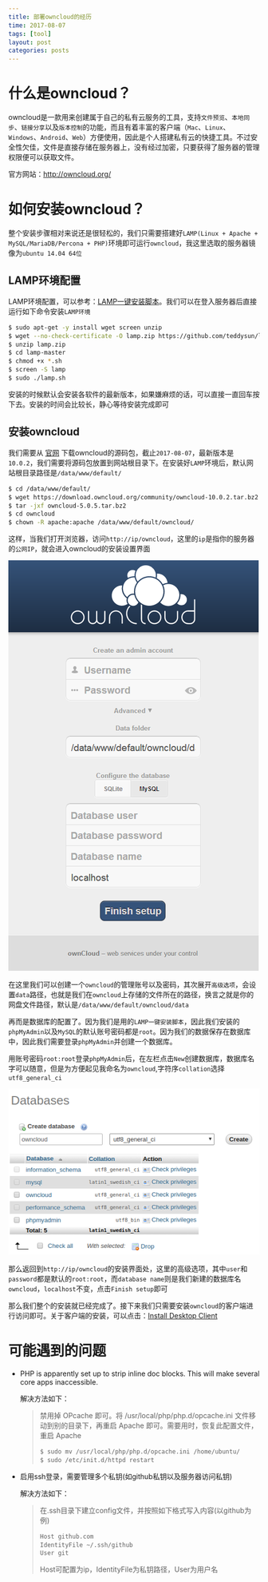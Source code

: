 ```yaml
---
title: 部署owncloud的经历
time: 2017-08-07
tags: [tool]
layout: post
categories: posts
---
```


# 什么是owncloud？

owncloud是一款用来创建属于自己的私有云服务的工具，支持`文件预览`、`本地同步`、`链接分享`以及`版本控制`的功能，而且有着丰富的客户端（`Mac`、`Linux`、`Windows`、`Android`、`Web`）方便使用，因此是个人搭建私有云的快捷工具。不过安全性欠佳，文件是直接存储在服务器上，没有经过加密，只要获得了服务器的管理权限便可以获取文件。

官方网站：http://owncloud.org/

# 如何安装owncloud？

整个安装步骤相对来说还是很轻松的，我们只需要搭建好`LAMP(Linux + Apache + MySQL/MariaDB/Percona + PHP)`环境即可运行`owncloud`，我这里选取的服务器镜像为`ubuntu 14.04 64位`

## LAMP环境配置

LAMP环境配置，可以参考：[LAMP一键安装脚本](https://github.com/teddysun/lamp)。我们可以在登入服务器后直接运行如下命令安装`LAMP环境`

``` bash
$ sudo apt-get -y install wget screen unzip
$ wget --no-check-certificate -O lamp.zip https://github.com/teddysun/lamp/archive/master.zip
$ unzip lamp.zip
$ cd lamp-master
$ chmod +x *.sh
$ screen -S lamp
$ sudo ./lamp.sh
```

安装的时候默认会安装各软件的最新版本，如果嫌麻烦的话，可以直接一直回车按下去。安装的时间会比较长，静心等待安装完成即可

## 安装owncloud

我们需要从 [官网](https://owncloud.org/install/#edition) 下载owncloud的源码包，截止`2017-08-07`，最新版本是`10.0.2`，我们需要将源码包放置到网站根目录下。在安装好`LAMP`环境后，默认网站根目录路径是`/data/www/default/`

``` bash
$ cd /data/www/default/
$ wget https://download.owncloud.org/community/owncloud-10.0.2.tar.bz2
$ tar -jxf owncloud-5.0.5.tar.bz2
$ cd owncloud
$ chown -R apache:apache /data/www/default/owncloud/
```

这样，当我们打开浏览器，访问`http://ip/owncloud`，这里的`ip`是指你的服务器的`公网IP`，就会进入owncloud的安装设置界面

![owncloud_install](/images/owncloud/owncloud_install.png)

在这里我们可以创建一个`owncloud`的管理账号以及密码，其次展开`高级选项`，会设置`data`路径，也就是我们在`owncloud`上存储的文件所在的路径，换言之就是你的网盘文件路径，默认是`/data/www/default/owncloud/data`

再而是数据库的配置了。因为我们是用的`LAMP一键安装脚本`，因此我们安装的`phpMyAdmin`以及`MySQL`的默认账号密码都是`root`。因为我们的数据保存在数据库中，因此我们需要登录`phpMyAdmin`并创建一个数据库。

用账号密码`root:root`登录`phpMyAdmin`后，在左栏点击`New`创建数据库，数据库名字可以随意，但是为方便起见我命名为`owncloud`,字符序`collation`选择`utf8_general_ci`

![database](/images/owncloud/database.png)

那么返回到`http://ip/owncloud`的安装界面处，这里的高级选项，其中`user`和`password`都是默认的`root:root`，而`database name`则是我们新建的数据库名`owncloud`，`localhost`不变，点击`Finish setup`即可

那么我们整个的安装就已经完成了。接下来我们只需要安装`owncloud`的客户端进行访问即可。关于客户端的安装，可以点击：[Install Desktop Client](https://owncloud.org/install/#install-clients)

# 可能遇到的问题

* PHP is apparently set up to strip inline doc blocks. This will make several core apps inaccessible.

  解决方法如下：
  > 禁用掉 OPcache 即可。将 /usr/local/php/php.d/opcache.ini 文件移动到别的目录下，再重启 Apache 即可。需要用时，恢复此配置文件，重启 Apache
  > ```bash
  > $ sudo mv /usr/local/php/php.d/opcache.ini /home/ubuntu/
  > $ sudo /etc/init.d/httpd restart
  > ```

* 启用ssh登录，需要管理多个私钥(如github私钥以及服务器访问私钥)

  解决方法如下：
  > 在.ssh目录下建立config文件，并按照如下格式写入内容(以github为例)
  > ``` bash
  > Host github.com
  > IdentityFile ~/.ssh/github
  > User git
  > ```
  > Host可配置为ip，IdentityFile为私钥路径，User为用户名
